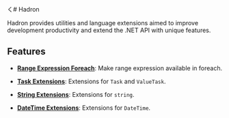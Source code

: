く# Hadron

Hadron provides utilities and language extensions aimed to improve development productivity
and extend the .NET API with unique features. 

## Features

- **[Range Expression Foreach](#result)**: Make range expression available in foreach.

- **[Task Extensions](#task-extensions)**: Extensions for `Task` and `ValueTask`.
  
- **[String Extensions](#string-extensions)**: Extensions for `string`.
  
- **[DateTime Extensions](#datetime-extensions)**: Extensions for `DateTime`.
